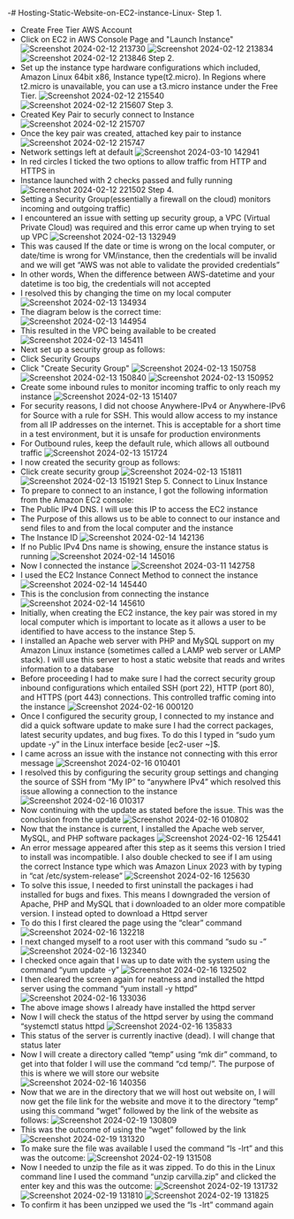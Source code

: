 -# Hosting-Static-Website-on-EC2-instance-Linux-
Step 1. 
- Create Free Tier AWS Account
- Click on EC2 in AWS Console Page and "Launch Instance"
![Screenshot 2024-02-12 213730](https://github.com/AllenUdejiole/Hosting-Static-Website-on-EC2-instance-Linux-/assets/160611100/88bc1dc7-4a91-4181-83eb-dc3394f8a712)
![Screenshot 2024-02-12 213834](https://github.com/AllenUdejiole/Hosting-Static-Website-on-EC2-instance-Linux-/assets/160611100/afab7f8f-217c-44af-bac1-d49ba7609c3a)
![Screenshot 2024-02-12 213846](https://github.com/AllenUdejiole/Hosting-Static-Website-on-EC2-instance-Linux-/assets/160611100/858e7838-9418-41ec-a453-ba6cbd07cba2)
Step 2.
- Set up the instance type hardware configurations which included, Amazon Linux 64bit x86, Instance type(t2.micro). In Regions where t2.micro is unavailable, you can use a t3.micro instance under the Free Tier.
![Screenshot 2024-02-12 215540](https://github.com/AllenUdejiole/Hosting-Static-Website-on-EC2-instance-Linux-/assets/160611100/b14203cd-b2a0-438f-8387-a5c003b5a838)
![Screenshot 2024-02-12 215607](https://github.com/AllenUdejiole/Hosting-Static-Website-on-EC2-instance-Linux-/assets/160611100/72507872-d176-4571-835a-9dfe7cd8b8e6)
Step 3.
- Created Key Pair to securly connect to Instance
![Screenshot 2024-02-12 215707](https://github.com/AllenUdejiole/Hosting-Static-Website-on-EC2-instance-Linux-/assets/160611100/136b2a1c-f519-43cc-a9e0-41916c3e1217)
- Once the key pair was created, attached key pair to instance
![Screenshot 2024-02-12 215747](https://github.com/AllenUdejiole/Hosting-Static-Website-on-EC2-instance-Linux-/assets/160611100/3bc0a650-c555-4840-b2e2-99f9c7cc3f80)
- Network settings left at default
![Screenshot 2024-03-10 142941](https://github.com/AllenUdejiole/Hosting-Static-Website-on-EC2-instance-Linux-/assets/160611100/f8d7f3c7-ed88-43a4-8fbb-551bb334cb91)
- In red circles I ticked the two options to allow traffic from HTTP and HTTPS in
- Instance launched with 2 checks passed and fully running
![Screenshot 2024-02-12 221502](https://github.com/AllenUdejiole/Hosting-Static-Website-on-EC2-instance-Linux-/assets/160611100/f0a861e4-812b-4908-97f1-cf1b1b88b956)
Step 4.
- Setting a Security Group(essentially a firewall on the cloud) monitors incoming and outgoing traffic)
- I encountered an issue with setting up security group, a VPC (Virtual Private Cloud) was required and this error came up when trying to set up VPC
![Screenshot 2024-02-13 132949](https://github.com/AllenUdejiole/Hosting-Static-Website-on-EC2-instance-Linux-/assets/160611100/867b2e8c-89de-44d2-97bc-43ff44f1eddc)
- This was caused If the date or time is wrong on the local computer, or date/time is wrong for VM/instance, then the credentials will be invalid and we will get “AWS was not able to validate the provided credentials”
- In other words, When the difference between AWS-datetime and your datetime is too big, the credentials will not accepted
- I resolved this by changing the time on my local computer
![Screenshot 2024-02-13 134934](https://github.com/AllenUdejiole/Hosting-Static-Website-on-EC2-instance-Linux-/assets/160611100/3f46f27c-6b79-4de9-8955-ae73f64a0319)
- The diagram below is the correct time:
![Screenshot 2024-02-13 144954](https://github.com/AllenUdejiole/Hosting-Static-Website-on-EC2-instance-Linux-/assets/160611100/7886b34c-9e85-4763-9816-140aa5e20d60)
- This resulted in the VPC being available to be created
![Screenshot 2024-02-13 145411](https://github.com/AllenUdejiole/Hosting-Static-Website-on-EC2-instance-Linux-/assets/160611100/0d46cbde-72e3-4305-a905-08bba0cb9997)
- Next set up a security group as follows:
- Click Security Groups
- Click "Create Security Group"
![Screenshot 2024-02-13 150758](https://github.com/AllenUdejiole/Hosting-Static-Website-on-EC2-instance-Linux-/assets/160611100/2d3934d7-0e67-4370-81de-e4e38f53c03f)
![Screenshot 2024-02-13 150840](https://github.com/AllenUdejiole/Hosting-Static-Website-on-EC2-instance-Linux-/assets/160611100/49d25e14-2d42-4d50-bb1f-9e6f9e455073)
![Screenshot 2024-02-13 150952](https://github.com/AllenUdejiole/Hosting-Static-Website-on-EC2-instance-Linux-/assets/160611100/13777ae4-a131-447f-a021-d29e30c33fd0)
- Create some inbound rules to monitor incoming traffic to only reach my instance
![Screenshot 2024-02-13 151407](https://github.com/AllenUdejiole/Hosting-Static-Website-on-EC2-instance-Linux-/assets/160611100/2858bf10-c34f-4fdc-8f50-06e5eee52966)
- For security reasons, I did not choose Anywhere-IPv4 or Anywhere-IPv6 for Source with a rule for SSH. This would allow access to my instance from all IP addresses on the internet. This is acceptable for a short time in a test environment, but it is unsafe for production environments
- For Outbound rules, keep the default rule, which allows all outbound traffic
![Screenshot 2024-02-13 151724](https://github.com/AllenUdejiole/Hosting-Static-Website-on-EC2-instance-Linux-/assets/160611100/6e330807-e6c5-4c17-a756-6df907ea50fb)
- I now created the security group as follows:
- Click create security group
  ![Screenshot 2024-02-13 151811](https://github.com/AllenUdejiole/Hosting-Static-Website-on-EC2-instance-Linux-/assets/160611100/7e38598c-7ecb-4c7e-8353-bab4c1aa99c2)
  ![Screenshot 2024-02-13 151921](https://github.com/AllenUdejiole/Hosting-Static-Website-on-EC2-instance-Linux-/assets/160611100/c2664c5d-7493-4552-b822-be3d46bc9702)
Step 5.
Connect to Linux Instance
- To prepare to connect to an instance, I got the following information from the Amazon EC2 console:
- The Public IPv4 DNS. I will use this IP to access the EC2 instance
- The Purpose of this allows us to be able to connect to our instance and send files to and from the local computer and the instance
- The Instance ID
![Screenshot 2024-02-14 142136](https://github.com/AllenUdejiole/Hosting-Static-Website-on-EC2-instance-Linux-/assets/160611100/dca0def3-ae6e-4333-b6d6-c12098360e75)
- If no Public IPv4 Dns name is showing, ensure the instance status is running
![Screenshot 2024-02-14 145016](https://github.com/AllenUdejiole/Hosting-Static-Website-on-EC2-instance-Linux-/assets/160611100/f37e41d6-9272-4d65-9269-68583bf8b55c)
- Now I connected the instance
![Screenshot 2024-03-11 142758](https://github.com/AllenUdejiole/Hosting-Static-Website-on-EC2-instance-Linux-/assets/160611100/59440a22-2e03-4b6a-895b-4a20052bf2e6)
- I used the EC2 Instance Connect Method to connect the instance
![Screenshot 2024-02-14 145440](https://github.com/AllenUdejiole/Hosting-Static-Website-on-EC2-instance-Linux-/assets/160611100/17166f9b-1a88-4972-ac6d-e25cc0d32ef7)
- This is the conclusion from connecting the instance
![Screenshot 2024-02-14 145610](https://github.com/AllenUdejiole/Hosting-Static-Website-on-EC2-instance-Linux-/assets/160611100/3ca4a555-9024-4d87-a7e7-cde6844fbd67)
- Initially, when creating the EC2 instance, the key pair was stored in my local computer which is important to locate as it allows a user to be identified to have access to the instance
Step 5.
- I installed an Apache web server with PHP and MySQL support on my Amazon Linux instance (sometimes called a LAMP web server or LAMP stack). I will use this server to host a static website that reads and writes information to a database
- Before proceeding I had to make sure I had the correct security group inbound configurations which entailed SSH (port 22), HTTP (port 80), and HTTPS (port 443) connections. This controlled traffic coming into the instance
![Screenshot 2024-02-16 000120](https://github.com/AllenUdejiole/Hosting-Static-Website-on-EC2-instance-Linux-/assets/160611100/65adc236-520e-4909-ad9b-99d0041e1ede)
- Once I configured the security group, I connected to my instance and did a quick software update to make sure I had the correct packages, latest security updates, and bug fixes. To do this I typed in “sudo yum update -y” in the Linux interface beside [ec2-user ~]$.
- I came across an issue with the instance not connecting with this error message
![Screenshot 2024-02-16 010401](https://github.com/AllenUdejiole/Hosting-Static-Website-on-EC2-instance-Linux-/assets/160611100/4579c462-3c47-4361-960e-1ea76650c776)
- I resolved this by configuring the security group settings and changing the source of SSH from “My IP” to “anywhere IPv4” which resolved this issue allowing a connection to the instance
![Screenshot 2024-02-16 010317](https://github.com/AllenUdejiole/Hosting-Static-Website-on-EC2-instance-Linux-/assets/160611100/189cf42e-e388-4eec-b7ea-35ad156ae182)
- Now continuing with the update as stated before the issue. This was the conclusion from the update
![Screenshot 2024-02-16 010802](https://github.com/AllenUdejiole/Hosting-Static-Website-on-EC2-instance-Linux-/assets/160611100/204d72cc-b66a-451e-9e2d-065f2e5e35f8)
- Now that the instance is current, I installed the Apache web server, MySQL, and PHP software packages
![Screenshot 2024-02-16 125441](https://github.com/AllenUdejiole/Hosting-Static-Website-on-EC2-instance-Linux-/assets/160611100/9e04cd4e-710c-4434-9ffa-1f0c885d3491)
- An error message appeared after this step as it seems this version I tried to install was incompatible. I also double checked to see if I am using the correct Instance type which was Amazon Linux 2023 with by typing in “cat /etc/system-release”
![Screenshot 2024-02-16 125630](https://github.com/AllenUdejiole/Hosting-Static-Website-on-EC2-instance-Linux-/assets/160611100/4c004993-6de5-40da-839d-d52e5b70d52b)
- To solve this issue, I needed to first uninstall the packages i had installed for bugs and fixes. This means I downgraded the version of Apache, PHP and MySQL that i downloaded to an older more compatible version. I instead opted to download a Httpd server
- To do this I first cleared the page using the “clear” command
![Screenshot 2024-02-16 132218](https://github.com/AllenUdejiole/Hosting-Static-Website-on-EC2-instance-Linux-/assets/160611100/f2a48e5f-a755-4ca6-b2ec-31d85d1b3d75)
- I next changed myself to a root user with this command “sudo su -”
![Screenshot 2024-02-16 132340](https://github.com/AllenUdejiole/Hosting-Static-Website-on-EC2-instance-Linux-/assets/160611100/753c561d-d547-4f61-a701-44addadec1a4)
- I checked once again that I was up to date with the system using the command “yum update -y”
![Screenshot 2024-02-16 132502](https://github.com/AllenUdejiole/Hosting-Static-Website-on-EC2-instance-Linux-/assets/160611100/c11c0e54-5376-454c-9946-1a4b7237bb1b)
- I then cleared the screen again for neatness and installed the httpd server using the command “yum install -y httpd”
![Screenshot 2024-02-16 133036](https://github.com/AllenUdejiole/Hosting-Static-Website-on-EC2-instance-Linux-/assets/160611100/3aece122-81b6-4c7d-9cd3-b52e90dffeeb)
- The above image shows I already have installed the httpd server
- Now I will check the status of the httpd server by using the command “systemctl status httpd
![Screenshot 2024-02-16 135833](https://github.com/AllenUdejiole/Hosting-Static-Website-on-EC2-instance-Linux-/assets/160611100/e2122a54-674a-4432-a3ce-c1477d013d59)
- This status of the server is currently inactive (dead). I will change that status later
- Now I will create a directory called “temp” using “mk dir” command, to get into that folder I will use the command “cd temp/”. The purpose of this is where we will store our website
![Screenshot 2024-02-16 140356](https://github.com/AllenUdejiole/Hosting-Static-Website-on-EC2-instance-Linux-/assets/160611100/05005853-cdfc-4695-86e2-e06d20a5083a)
- Now that we are in the directory that we will host out website on, I will now get the file link for the website and move it to the directory “temp” using this command “wget” followed by the link of the website as follows:
![Screenshot 2024-02-19 130809](https://github.com/AllenUdejiole/Hosting-Static-Website-on-EC2-instance-Linux-/assets/160611100/4f6e3728-c99e-43ab-9130-674b5d482068)
- This was the outcome of using the “wget” followed by the link
![Screenshot 2024-02-19 131320](https://github.com/AllenUdejiole/Hosting-Static-Website-on-EC2-instance-Linux-/assets/160611100/cc7cedc5-223e-43b9-b49c-17fb5031c35d)
- To make sure the file was available I used the command “ls -lrt” and this was the outcome:
![Screenshot 2024-02-19 131508](https://github.com/AllenUdejiole/Hosting-Static-Website-on-EC2-instance-Linux-/assets/160611100/9b2071e0-4f4a-4b90-b3f2-1a67d610414a)
- Now I needed to unzip the file as it was zipped. To do this in the Linux command line I used the command “unzip carvilla.zip” and clicked the enter key and this was the outcome:
![Screenshot 2024-02-19 131732](https://github.com/AllenUdejiole/Hosting-Static-Website-on-EC2-instance-Linux-/assets/160611100/384ca419-2411-41a7-9284-010d93c72272)
![Screenshot 2024-02-19 131810](https://github.com/AllenUdejiole/Hosting-Static-Website-on-EC2-instance-Linux-/assets/160611100/59ef1684-97bd-4961-ac64-45e407b4b4a0)
![Screenshot 2024-02-19 131825](https://github.com/AllenUdejiole/Hosting-Static-Website-on-EC2-instance-Linux-/assets/160611100/fb66ecc7-f22b-44db-b2cb-bc89d03b44dd)
- To confirm it has been unzipped we used the “ls -lrt” command again

